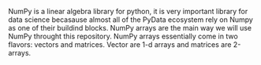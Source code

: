 NumPy is a linear algebra library for python, it is very important library for data science becasause almost all of the PyData ecosystem rely on Numpy as one of their buildind blocks. 
NumPy arrays are the main way we will use NumPy throught this repository. NumPy arrays essentially come in two flavors: vectors and matrices. 
Vector are 1-d arrays and matrices are 2-arrays.


